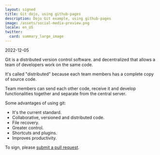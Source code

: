 ```yaml
---
layout: signed
title: Git dojo, using github-pages
description: Dojo Git example, using github-pages
image: /assets/social-media-preview.png
locale: en_US
twitter:
  card: summary_large_image
---
```


2022-12-05

Git is a distributed version control software.
and decentralized that allows a team of
developers work on the same code.

It's called "distributed" because each team members
has a complete copy of source code.

Team members can send each other code, receive it
and develop functionalities together and
separate from the central server.

Some advantages of using git:

  - It's the current standard.
  - Collaborative, versioned and distributed code.
  - File recovery.
  - Greater control.
  - Shortcuts and plugins.
  - Improves productivity.

To sign, please [submit a pull
request](https://github.com/astounds/astounds.github.io/pulls).
